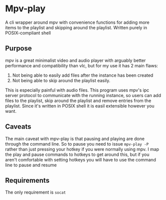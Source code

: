 # Mpv-play

A cli wrapper around mpv with convenience functions for adding more items to the playlist and skipping around the playlist.
Written purely in POSIX-compliant shell

## Purpose
mpv is a great minimalist video and audio player with arguably better performance and compatibility than vlc, but for my use it has 2 main flaws:
1. Not being able to easily add files after the instance has been created
1. Not being able to skip around the playlist easily. 

This is especially painful with audio files. 
This program uses mpv's ipc server protocol to communicate with the running instance, so users can add files to the playlist, skip around the playlist and remove entries from the playlist. Since it's written in POSIX shell it is easil extensible however you want. 

## Caveats
The main caveat with mpv-play is that pausing and playing are done through the command line. So to pause you need to issue ```mpv-play -P``` rather than just pressing your hotkey if you were normally using mpv. I map the play and pause commands to hotkeys to get around this, but if you aren't comfortable with setting hotkeys you will have to use the command line to pause and resume


## Requirements
The only requirement is ```socat```
